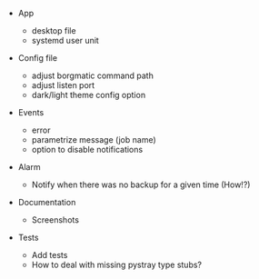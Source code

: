 
- App
  - desktop file
  - systemd user unit

- Config file
  - adjust borgmatic command path
  - adjust listen port
  - dark/light theme config option

- Events
  - error
  - parametrize message (job name)
  - option to disable notifications

- Alarm
  - Notify when there was no backup for a given time (How!?)

- Documentation
  - Screenshots

- Tests
  - Add tests
  - How to deal with missing pystray type stubs?
